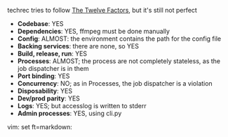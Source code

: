 techrec tries to follow [The Twelve Factors](http://12factor.net/), but it's
still not perfect

 * **Codebase**: YES
 * **Dependencies**: YES, ffmpeg must be done manually
 * **Config**: ALMOST: the environment contains the path for the config file
 * **Backing services**: there are none, so YES
 * **Build, release, run**: YES
 * **Processes**: ALMOST; the process are not completely stateless, as the job
dispatcher is in them
 * **Port binding**: YES
 * **Concurrency**: NO; as in Processes, the job dispatcher is a violation
 * **Disposability**: YES
 * **Dev/prod parity**: YES
 * **Logs**: YES; but accesslog is written to stderr
 * **Admin processes**: YES, using cli.py


vim: set ft=markdown:
